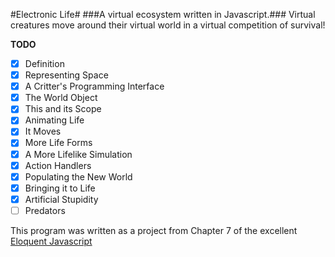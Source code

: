 #Electronic Life#
###A virtual ecosystem written in Javascript.###
Virtual creatures move around their virtual world in a virtual competition of survival!

**TODO**

- [x] Definition
- [x] Representing Space
- [x] A Critter's Programming Interface
- [x] The World Object
- [x] This and its Scope
- [x] Animating Life
- [x] It Moves
- [x] More Life Forms
- [x] A More Lifelike Simulation
- [x] Action Handlers
- [x] Populating the New World
- [x] Bringing it to Life
- [x] Artificial Stupidity
- [ ] Predators

This program was written as a project from Chapter 7 of the excellent [Eloquent Javascript](http://eloquentjavascript.net/07_elife.html)

